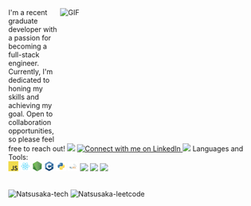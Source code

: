 <img align="right" alt="GIF" src="https://media3.giphy.com/media/v1.Y2lkPTc5MGI3NjExYjI3bnA1eXB0MzBqYXZxMmF5Z3QzNHc1NW81NzhvaXd2cmp3Mm1icSZlcD12MV9pbnRlcm5hbF9naWZfYnlfaWQmY3Q9Zw/qgQUggAC3Pfv687qPC/giphy.gif" width="400" height="266" />
I'm a recent graduate developer with a passion for becoming a full-stack engineer. Currently, I'm dedicated to honing my skills and achieving my goal. Open to collaboration opportunities, so please feel free to reach out!

<span>
<img src="https://komarev.com/ghpvc/?username=zero4835&style=flat"  height="25">
<a href="https://www.linkedin.com/in/natsu-saka-ab5665253/#gh-dark-mode-only">
    <img src="https://img.shields.io/badge/LinkedIn-3572A5?style=for-the-badge&logo=linkedin&logoColor=white#gh-light-mode-only"
        alt="Connect with me on LinkedIn" height="25" >
</a>
<img src="https://img.shields.io/github/followers/zero4835?style=social" height="25" />
</span>
Languages and Tools:

<div>
  <code><img height="20" src="https://raw.githubusercontent.com/github/explore/80688e429a7d4ef2fca1e82350fe8e3517d3494d/topics/javascript/javascript.png"></code>
  <code><img height="20" src="https://raw.githubusercontent.com/github/explore/80688e429a7d4ef2fca1e82350fe8e3517d3494d/topics/react/react.png"></code>
  <code><img height="20" src="https://raw.githubusercontent.com/github/explore/80688e429a7d4ef2fca1e82350fe8e3517d3494d/topics/nodejs/nodejs.png"></code>
  <code><img height="20" src="https://raw.githubusercontent.com/github/explore/80688e429a7d4ef2fca1e82350fe8e3517d3494d/topics/cpp/cpp.png"></code>
  <code><img height="20" src="https://raw.githubusercontent.com/github/explore/80688e429a7d4ef2fca1e82350fe8e3517d3494d/topics/python/python.png"></code>
  <code><img height="20" src="https://raw.githubusercontent.com/github/explore/80688e429a7d4ef2fca1e82350fe8e3517d3494d/topics/mysql/mysql.png"></code>
  <code><img height="20" src="https://upload.wikimedia.org/wikipedia/commons/thumb/3/3f/Git_icon.svg/1024px-Git_icon.svg.png"></code>
  <code><img height="20" src="https://cdn3.iconfinder.com/data/icons/logos-and-brands-adobe/512/181_Java-512.png"></code>
  <code><img height="20" src="https://upload.wikimedia.org/wikipedia/commons/thumb/7/79/Spring_Boot.svg/512px-Spring_Boot.svg.png"></code>
</div>
<br />
<br />
<div>
<img src="https://github-readme-stats.vercel.app/api?username=zero4835&show_icons=true&theme=gruvbox" alt="Natsusaka-tech" width="400"  />
<img src="https://leetcard.jacoblin.cool/Natsusaka" alt="Natsusaka-leetcode" width="400"  />
</div>
<br />

